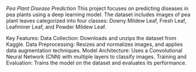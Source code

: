 *Pea Plant Disease Prediction*
This project focuses on predicting diseases in pea plants using a deep learning model. The dataset includes images of pea plant leaves categorized into four classes: Downy Mildew Leaf, Fresh Leaf, Leafminer Leaf, and Powder Mildew Leaf.

Key Features:
Data Collection: Downloads and unzips the dataset from Kaggle.
Data Preprocessing: Resizes and normalizes images, and applies data augmentation techniques.
Model Architecture: Uses a Convolutional Neural Network (CNN) with multiple layers to classify images.
Training and Evaluation: Trains the model on the dataset and evaluates its performance.
